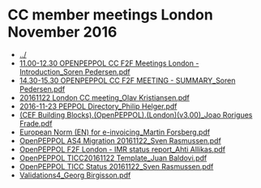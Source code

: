 # CC member meetings London November 2016 

* [../](..)
* [11.00-12.30 OPENPEPPOL CC F2F Meetings London - Introduction_Soren Pedersen.pdf](11.00-12.30%20OPENPEPPOL%20CC%20F2F%20Meetings%20London%20-%20Introduction_Soren%20Pedersen.pdf)
* [14.30-15.30 OPENPEPPOL CC F2F MEETING - SUMMARY_Soren Pedersen.pdf](14.30-15.30%20OPENPEPPOL%20CC%20F2F%20MEETING%20-%20SUMMARY_Soren%20Pedersen.pdf)
* [20161122 London CC meeting_Olav Kristiansen.pdf](20161122%20London%20CC%20meeting_Olav%20Kristiansen.pdf)
* [2016-11-23 PEPPOL Directory_Philip Helger.pdf](2016-11-23%20PEPPOL%20Directory_Philip%20Helger.pdf)
* [(CEF Building Blocks).(OpenPEPPOL).(London)(v3.00)_Joao Rorigues Frade.pdf]((CEF%20Building%20Blocks).(OpenPEPPOL).(London)(v3.00)_Joao%20Rorigues%20Frade.pdf)
* [European Norm (EN) for e-invoicing_Martin Forsberg.pdf](European%20Norm%20(EN)%20for%20e-invoicing_Martin%20Forsberg.pdf)
* [OpenPEPPOL AS4 Migration 20161122_Sven Rasmussen.pdf](OpenPEPPOL%20AS4%20Migration%2020161122_Sven%20Rasmussen.pdf)
* [OpenPEPPOL F2F London - IMR status report_Ahti Allikas.pdf](OpenPEPPOL%20F2F%20London%20-%20IMR%20status%20report_Ahti%20Allikas.pdf)
* [OpenPEPPOL TICC20161122 Template_Juan Baldovi.pdf](OpenPEPPOL%20TICC20161122%20Template_Juan%20Baldovi.pdf)
* [OpenPEPPOL TICC Status 20161122_Sven Rasmussen.pdf](OpenPEPPOL%20TICC%20Status%2020161122_Sven%20Rasmussen.pdf)
* [Validations4_Georg Birgisson.pdf](Validations4_Georg%20Birgisson.pdf)
